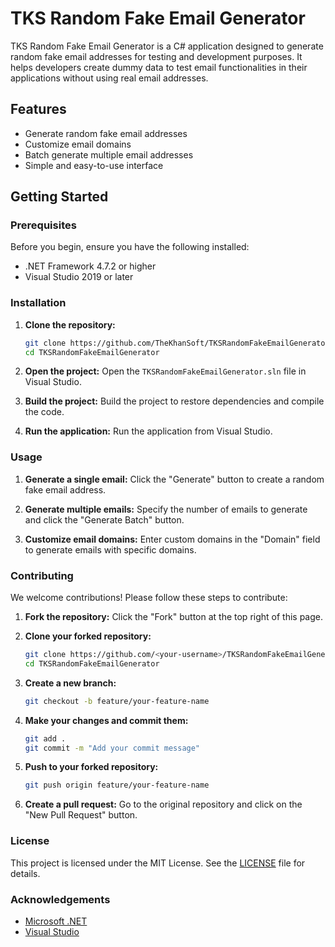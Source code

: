 # TKS Random Fake Email Generator

TKS Random Fake Email Generator is a C# application designed to generate random fake email addresses for testing and development purposes. It helps developers create dummy data to test email functionalities in their applications without using real email addresses.

## Features

- Generate random fake email addresses
- Customize email domains
- Batch generate multiple email addresses
- Simple and easy-to-use interface

## Getting Started

### Prerequisites

Before you begin, ensure you have the following installed:

- .NET Framework 4.7.2 or higher
- Visual Studio 2019 or later

### Installation

1. **Clone the repository:**
    ```sh
    git clone https://github.com/TheKhanSoft/TKSRandomFakeEmailGenerator.git
    cd TKSRandomFakeEmailGenerator
    ```

2. **Open the project:**
    Open the `TKSRandomFakeEmailGenerator.sln` file in Visual Studio.

3. **Build the project:**
    Build the project to restore dependencies and compile the code.

4. **Run the application:**
    Run the application from Visual Studio.

### Usage

1. **Generate a single email:**
   Click the "Generate" button to create a random fake email address.

2. **Generate multiple emails:**
   Specify the number of emails to generate and click the "Generate Batch" button.

3. **Customize email domains:**
   Enter custom domains in the "Domain" field to generate emails with specific domains.

### Contributing

We welcome contributions! Please follow these steps to contribute:

1. **Fork the repository:**
    Click the "Fork" button at the top right of this page.

2. **Clone your forked repository:**
    ```sh
    git clone https://github.com/<your-username>/TKSRandomFakeEmailGenerator.git
    cd TKSRandomFakeEmailGenerator
    ```

3. **Create a new branch:**
    ```sh
    git checkout -b feature/your-feature-name
    ```

4. **Make your changes and commit them:**
    ```sh
    git add .
    git commit -m "Add your commit message"
    ```

5. **Push to your forked repository:**
    ```sh
    git push origin feature/your-feature-name
    ```

6. **Create a pull request:**
    Go to the original repository and click on the "New Pull Request" button.

### License

This project is licensed under the MIT License. See the [LICENSE](LICENSE) file for details.

### Acknowledgements

- [Microsoft .NET](https://dotnet.microsoft.com/)
- [Visual Studio](https://visualstudio.microsoft.com/)
